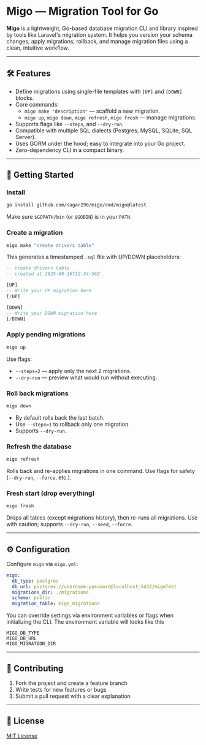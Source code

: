 # Migo — Migration Tool for Go

**Migo** is a lightweight, Go-based database migration CLI and library inspired by tools like Laravel's migration system. It helps you version your schema changes, apply migrations, rollback, and manage migration files using a clean, intuitive workflow.

---

## 🛠 Features

- Define migrations using single-file templates with `[UP]` and `[DOWN]` blocks.
- Core commands:
    - `migo make "description"` — scaffold a new migration.
    - `migo up`, `migo down`, `migo refresh`, `migo fresh` — manage migrations.
- Supports flags like `--steps`, and `--dry-run`.
- Compatible with multiple SQL dialects (Postgres, MySQL, SQLite, SQL Server).
- Uses GORM under the hood; easy to integrate into your Go project.
- Zero-dependency CLI in a compact binary.

---

## 🚀 Getting Started

### Install

```bash
go install github.com/sagar290/migo/cmd/migo@latest
```

Make sure `$GOPATH/bin` (or `$GOBIN`) is in your `PATH`.

### Create a migration

```bash
migo make "create drivers table"
```

This generates a timestamped `.sql` file with UP/DOWN placeholders:

```sql
-- create drivers table
-- created at 2025-08-16T12:34:56Z

[UP]
-- Write your UP migration here
[/UP]

[DOWN]
-- Write your DOWN migration here
[/DOWN]
```

### Apply pending migrations

```bash
migo up
```

Use flags:

- `--steps=2` — apply only the next 2 migrations.
- `--dry-run` — preview what would run without executing.

### Roll back migrations

```bash
migo down
```

- By default rolls back the last batch.
- Use `--steps=1` to rollback only one migration.
- Supports `--dry-run`.

### Refresh the database

```bash
migo refresh
```

Rolls back and re-applies migrations in one command. Use flags for safety (`--dry-run`, `--force`, etc.).

### Fresh start (drop everything)

```bash
migo fresh
```

Drops all tables (except migrations history), then re-runs all migrations. Use with caution; supports `--dry-run`, `--seed`, `--force`.

---

## ⚙️ Configuration

Configure `migo` via `migo.yml`:

```yaml
migo:
  db_type: postgres
  db_url: postgres://username:password@localhost:5432/migoTest
  migrations_dir: ./migrations
  schema: public
  migration_table: migo_migrations
```

You can override settings via environment variables or flags when initializing the CLI.
The environment variable will looks like this
```
MIGO_DB_TYPE
MIGO_DB_URL
MIGO_MIGRATION_DIR
```
---

## 🤝 Contributing

1. Fork the project and create a feature branch
2. Write tests for new features or bugs
3. Submit a pull request with a clear explanation

---

## 📜 License

[MIT License](LICENSE)

